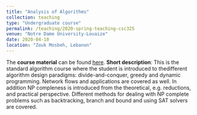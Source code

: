 ```yaml
---
title: "Analysis of Algorithms"
collection: teaching
type: "Undergraduate course"
permalink: /teaching/2020-spring-teaching-csc325
venue: "Notre Dame University-Louaize"
date: 2020-04-10
location: "Zouk Mosbeh, Lebanon"
---
```


The **course material** can be found [here](https://hikmatfarhat-ndu.github.io/CSC325).
**Short description**: This is the standard algorithm course where the student is introduced to
thedifferent algorithm design paradigms: divide-and-conquer, greedy and dynamic programming.
Network flows and applications are covered as well. In addition NP compleness is introduced from
the theoretical, e.g. reductions, and practical perspective. Different methods for dealing with
NP complete problems such as backtracking, branch and bound and using SAT solvers are covered.
